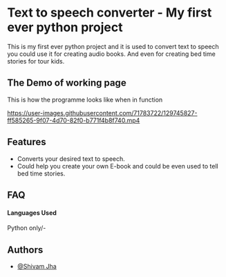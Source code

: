 
# Text to speech converter - My first ever python project 

This is my first ever python project and it is used to convert text to speech you could use it for creating audio books. And even for creating bed time stories for tour kids.
## The Demo of working page

This is how the programme looks like when in function

https://user-images.githubusercontent.com/71783722/129745827-ff585265-9f07-4d70-82f0-b771f4b8f740.mp4


## Features

- Converts your desired text to speech. 
- Could help you create your own E-book and could be even used to tell bed time stories.



  
## FAQ

#### Languages Used

Python only/-



## Authors

- [@Shivam Jha](https://github.com/shivam-jha2712)

  
